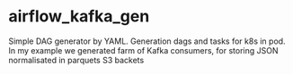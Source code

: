 # airflow_kafka_gen
Simple DAG generator by YAML. Generation dags and tasks for k8s in pod. 
In my example we generated farm of Kafka consumers, for storing JSON normalisated in parquets S3 backets
